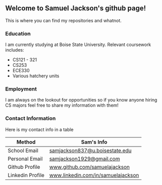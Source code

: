 

## Welcome to Samuel Jackson's github page!
This is where you can find my repositories and whatnot.

### Education

I am currently studying at Boise State University. Relevant coursework includes:

- CS121 - 321
- CS253
- ECE330
- Various hatchery units

### Employment

I am always on the lookout for opportunities so if you know anyone hiring CS majors
feel free to share my information with them!

### Contact Information

Here is my contact info in a table

Method | Sam's Info
------------ | -------------
School Email | samjackson837@u.boisestate.edu
Personal Email | samjackson1929@gmail.com
Github Profile | www.github.com/samuelajackson
Linkedin Profile | www.linkedin.com/in/samuelajackson
